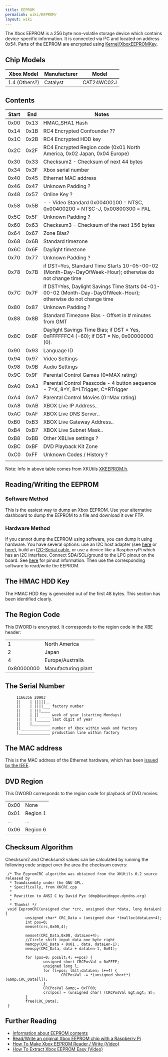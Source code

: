 ```yaml
---
title: EEPROM
permalink: wiki/EEPROM/
layout: wiki
---
```


The Xbox EEPROM is a 256 byte non-volatile storage device which contains
device-specific information. It is connected via I²C and located on
address 0x54. Parts of the EEPROM are encrypted using
[Kernel/XboxEEPROMKey](/wiki/Kernel/XboxEEPROMKey "wikilink").

Chip Models
-----------

| Xbox Model    | Manufacturer | Model      |
|---------------|--------------|------------|
| 1.4 (Others?) | Catalyst     | CAT24WC02J |

Contents
--------

| Start | End  | Notes                                                                                                         |
|-------|------|---------------------------------------------------------------------------------------------------------------|
| 0x00  | 0x13 | HMAC\_SHA1 Hash                                                                                               |
| 0x14  | 0x1B | RC4 Encrypted Confounder ??                                                                                   |
| 0x1C  | 0x2B | RC4 Encrypted HDD key                                                                                         |
| 0x2C  | 0x2F | RC4 Encrypted Region code (0x01 North America, 0x02 Japan, 0x04 Europe)                                       |
| 0x30  | 0x33 | Checksum2 - Checksum of next 44 bytes                                                                         |
| 0x34  | 0x3F | Xbox serial number                                                                                            |
| 0x40  | 0x45 | Ethernet MAC address                                                                                          |
| 0x46  | 0x47 | Unknown Padding ?                                                                                             |
| 0x48  | 0x57 | Online Key ?                                                                                                  |
| 0x58  | 0x5B | -   -   Video Standard 0x00400100 = NTSC, 0x00400200 = NTSC-J, 0x00800300 = PAL                               |
| 0x5C  | 0x5F | Unknown Padding ?                                                                                             |
| 0x60  | 0x63 | Checksum3 - Checksum of the next 156 bytes                                                                    |
| 0x64  | 0x67 | Zone Bias?                                                                                                    |
| 0x68  | 0x6B | Standard timezone                                                                                             |
| 0x6C  | 0x6F | Daylight timezone                                                                                             |
| 0x70  | 0x77 | Unknown Padding ?                                                                                             |
| 0x78  | 0x7B | if DST=Yes, Standard Time Starts 10-05-00-02 (Month-Day-DayOfWeek-Hour); otherwise do not change time         |
| 0x7C  | 0x7F | if DST=Yes, Daylight Savings Time Starts 04-01-00-02 (Month-Day-DayOfWeek-Hour); otherwise do not change time |
| 0x80  | 0x87 | Unknown Padding ?                                                                                             |
| 0x88  | 0x8B | Standard Timezone Bias - Offset in \# minutes from GMT                                                        |
| 0x8C  | 0x8F | Daylight Savings Time Bias; if DST = Yes, 0xFFFFFFC4 (-60); if DST = No, 0x00000000 (0).                      |
| 0x90  | 0x93 | Language ID                                                                                                   |
| 0x94  | 0x97 | Video Settings                                                                                                |
| 0x98  | 0x9B | Audio Settings                                                                                                |
| 0x9C  | 0x9F | Parental Control Games (0=MAX rating)                                                                         |
| 0xA0  | 0xA3 | Parental Control Passcode - 4 button sequence - 7=X, 8=Y, B=LTrigger, C=RTrigger                              |
| 0xA4  | 0xA7 | Parental Control Movies (0=Max rating)                                                                        |
| 0xA8  | 0xAB | XBOX Live IP Address..                                                                                        |
| 0xAC  | 0xAF | XBOX Live DNS Server..                                                                                        |
| 0xB0  | 0xB3 | XBOX Live Gateway Address..                                                                                   |
| 0xB4  | 0xB7 | XBOX Live Subnet Mask..                                                                                       |
| 0xB8  | 0xBB | Other XBLive settings ?                                                                                       |
| 0xBC  | 0xBF | DVD Playback Kit Zone                                                                                         |
| 0xC0  | 0xFF | Unknown Codes / History ?                                                                                     |
||

Note: Info in above table comes from XKUtils
[XKEEPROM.h](https://svn.exotica.org.uk:8443/xbmc4xbox/tags/3.5.3/xbmc/xbox/XKEEPROM.h).

Reading/Writing the EEPROM
--------------------------

### Software Method

This is the easiest way to dump an Xbox EEPROM. Use your alternative
dashboard to dump the EEPROM to a file and download it over FTP.

### Hardware Method

If you cannot dump the EEPROM using software, you can dump it using
hardware. You have several options: use an I2C host adapter (see
[here](http://dangerousprototypes.com/blog/bus-pirate-manual/) or
[here](https://www.totalphase.com/products/aardvark-i2cspi/)), build an
[I2C-Serial cable](https://www.youtube.com/watch?v=UcK6nKyKGVQ), or use
a device like a RaspberryPi which has an I2C interface. Connect
SDA/SCL/ground to the LPC pinout on the board. See
[here](https://github.com/grimdoomer/PiPROM) for pinout information.
Then use the corresponding software to read/write the EEPROM.

The HMAC HDD Key
----------------

The HMAC HDD Key is generated out of the first 48 bytes. This section
has been identified clearly.

The Region Code
---------------

This DWORD is encrypted. It corresponds to the region code in the XBE
header:

|            |                     |
|------------|---------------------|
| 1          | North America       |
| 2          | Japan               |
| 4          | Europe/Australia    |
| 0x80000000 | Manufacturing plant |

The Serial Number
-----------------

         1166356 20903
         ||    | |||||__
         ||    | ||||___ factory number
         ||    | |||____
         ||    | ||_____ week of year (starting Mondays)
         ||    | |______ last digit of year
         ||    |________
         ||_____________ number of Xbox within week and factory
         |______________ production line within factory 
       

The MAC address
---------------

This is the MAC address of the Ethernet hardware, which has been [issued
by the
IEEE](https://web.archive.org/web/20100617020733/http://standards.ieee.org/regauth/oui/oui_public.txt).

DVD Region
----------

This DWORD corresponds to the region code for playback of DVD movies:

|      |          |
|------|----------|
| 0x00 | None     |
| 0x01 | Region 1 |
| ...  | ...      |
| 0x06 | Region 6 |

Checksum Algorithm
------------------

Checksum2 and Checksum3 values can be calculated by running the
following code snippet over the area the checksum covers:

     /* The EepromCRC algorithm was obtained from the XKUtils 0.2 source released by
      * TeamAssembly under the GNU GPL.
      * Specifically, from XKCRC.cpp
      *
      * Rewritten to ANSI C by David Pye (dmp@davidmpye.dyndns.org)
      *
      * Thanks! */
     void EepromCRC(unsigned char *crc, unsigned char *data, long dataLen) {
             unsigned char* CRC_Data = (unsigned char *)malloc(dataLen+4);
             int pos=0;
             memset(crc,0x00,4);
     
             memset(CRC_Data,0x00, dataLen+4);
             //Circle shift input data one byte right
             memcpy(CRC_Data + 0x01 , data, dataLen-1);
             memcpy(CRC_Data, data + dataLen-1, 0x01);
     
             for (pos=0; pos&lt;4; ++pos) {
                     unsigned short CRCPosVal = 0xFFFF;
                     unsigned long l;
                     for (l=pos; l&lt;dataLen; l+=4) {
                             CRCPosVal -= *(unsigned short*)(&amp;CRC_Data[l]);
                     }
                     CRCPosVal &amp;= 0xFF00;
                     crc[pos] = (unsigned char) (CRCPosVal &gt;&gt; 8);
             }
             free(CRC_Data);
     }

Further Reading
---------------

-   [Information about EEPROM
    contents](https://web.archive.org/web/20040604013125/http://console-dev.com:80/eeprom.htm)
-   [Read/Write an original Xbox EEPROM chip with a Raspberry
    Pi](https://github.com/grimdoomer/PiPROM)
-   [How To Make Xbox EEPROM Reader / Write
    (Video)](https://www.youtube.com/watch?v=UcK6nKyKGVQ)
-   [How To Extract Xbox EEPROM Easy
    (Video)](https://www.youtube.com/watch?v=uzrljlHDr9w)

